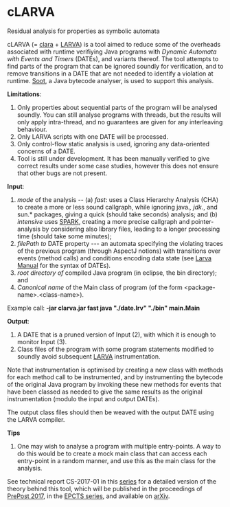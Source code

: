 # cLARVA
Residual analysis for properties as symbolic automata

cLARVA (= [clara](https://github.com/Sable/clara) + [LARVA](http://www.cs.um.edu.mt/svrg/Tools/LARVA/)) is a tool aimed to reduce some of the overheads associated with runtime verifiying Java programs with *Dynamic Automata with Events and Timers* (DATEs), and variants thereof. The tool attempts to find parts of the program that can be ignored soundly for verification, and to remove transitions in a DATE that are not needed to identify a violation at runtime. [Soot](https://github.com/Sable/soot), a Java bytecode analyser, is used to support this analysis.

**Limitations**:

1. Only properties about sequential parts of the program will be analysed soundly. You can still analyse programs with threads, but the results will only apply intra-thread, and no guarantees are given for any interleaving behaviour.
2. Only LARVA scripts with one DATE will be processed.
3. Only control-flow static analysis is used, ignoring any data-oriented concerns of a DATE.
4. Tool is still under development. It has been manually verified to give correct results under some case studies, however this does not ensure that other bugs are not present.

**Input**: 
1. *mode* of the analysis --
    (a) *fast*: uses a Class Hierarchy Analysis (CHA) to create a more or less sound callgraph, while ignoring java.*, jdk.*, and sun.* packages, giving a quick (should take seconds) analysis; and
    (b) *intensive* uses [SPARK](https://link.springer.com/content/pdf/10.1007%2F3-540-36579-6_12.pdf), creating a more precise callgraph and pointer-analysis by considering also library files, leading to a longer processing time (should take some minutes);
2. *filePath to* DATE property --- an automata specifying the violating traces of the previous program (through AspectJ notions) with transitions over events (method calls) and conditions encoding data state (see [Larva Manual](http://www.cs.um.edu.mt/svrg/Tools/LARVA/LARVA-manual.pdf) for the syntax of DATEs).
3. *root directory of* compiled Java program (in eclipse, the bin directory); and
4. *Canonical name* of the Main class of program (of the form \<package-name\>.\<class-name\>).

Example call: **-jar clarva.jar fast java "./date.lrv" "./bin" main.Main**

**Output**: 
1. A DATE that is a pruned version of Input (2), with which it is enough to monitor Input (3).
2. Class files of the program with some program statements modified to soundly avoid subsequent [LARVA](http://www.cs.um.edu.mt/svrg/Tools/LARVA/) instrumentation.

Note that instrumentation is optimised by creating a new class with methods for each method call to be instrumented, and by instrumenting the bytecode of the original Java program by invoking these new methods for events that have been classed as needed to give the same results as the original instrumentation (modulo the input and output DATEs).

The output class files should then be weaved with the output DATE using the LARVA compiler.

**Tips**

1. One may wish to analyse a program with multiple entry-points. A way to do this would be to create a mock main class that can access each entry-point in a random manner, and use this as the main class for the analysis.

See technical report CS-2017-01 in this [series](https://www.um.edu.mt/ict/cs/research/technical_reports) for a detailed version of the theory behind this tool, which will be published in the proceedings of [PrePost 2017](http://staff.um.edu.mt/afra1/prepost17/), in the [EPCTS series](http://eptcs.web.cse.unsw.edu.au/content.cgi?PrePost17), and available on [arXiv](https://arxiv.org/abs/1708.07230).
